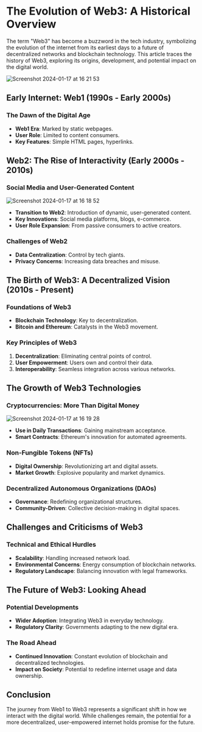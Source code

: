 # The Evolution of Web3: A Historical Overview

The term "Web3" has become a buzzword in the tech industry, symbolizing the evolution of the internet from its earliest days to a future of decentralized networks and blockchain technology. This article traces the history of Web3, exploring its origins, development, and potential impact on the digital world.

![Screenshot 2024-01-17 at 16 21 53](https://github.com/Block2School/Blog/assets/62594690/81204617-7931-4290-b4f9-0bcfe8ab86f6)

## Early Internet: Web1 (1990s - Early 2000s)

### The Dawn of the Digital Age

- **Web1 Era**: Marked by static webpages.
- **User Role**: Limited to content consumers.
- **Key Features**: Simple HTML pages, hyperlinks.

## Web2: The Rise of Interactivity (Early 2000s - 2010s)

### Social Media and User-Generated Content

![Screenshot 2024-01-17 at 16 18 52](https://github.com/Block2School/Blog/assets/62594690/ddf8a3cd-8948-47ec-b899-bb448a24835d)

- **Transition to Web2**: Introduction of dynamic, user-generated content.
- **Key Innovations**: Social media platforms, blogs, e-commerce.
- **User Role Expansion**: From passive consumers to active creators.

### Challenges of Web2

- **Data Centralization**: Control by tech giants.
- **Privacy Concerns**: Increasing data breaches and misuse.

## The Birth of Web3: A Decentralized Vision (2010s - Present)

### Foundations of Web3

- **Blockchain Technology**: Key to decentralization.
- **Bitcoin and Ethereum**: Catalysts in the Web3 movement.

### Key Principles of Web3

1. **Decentralization**: Eliminating central points of control.
2. **User Empowerment**: Users own and control their data.
3. **Interoperability**: Seamless integration across various networks.

## The Growth of Web3 Technologies

### Cryptocurrencies: More Than Digital Money

![Screenshot 2024-01-17 at 16 19 28](https://github.com/Block2School/Blog/assets/62594690/f60c4741-a182-428e-b312-2d5511299f2e)

- **Use in Daily Transactions**: Gaining mainstream acceptance.
- **Smart Contracts**: Ethereum's innovation for automated agreements.

### Non-Fungible Tokens (NFTs)

- **Digital Ownership**: Revolutionizing art and digital assets.
- **Market Growth**: Explosive popularity and market dynamics.

### Decentralized Autonomous Organizations (DAOs)

- **Governance**: Redefining organizational structures.
- **Community-Driven**: Collective decision-making in digital spaces.

## Challenges and Criticisms of Web3

### Technical and Ethical Hurdles

- **Scalability**: Handling increased network load.
- **Environmental Concerns**: Energy consumption of blockchain networks.
- **Regulatory Landscape**: Balancing innovation with legal frameworks.

## The Future of Web3: Looking Ahead

### Potential Developments

- **Wider Adoption**: Integrating Web3 in everyday technology.
- **Regulatory Clarity**: Governments adapting to the new digital era.

### The Road Ahead

- **Continued Innovation**: Constant evolution of blockchain and decentralized technologies.
- **Impact on Society**: Potential to redefine internet usage and data ownership.

## Conclusion

The journey from Web1 to Web3 represents a significant shift in how we interact with the digital world. While challenges remain, the potential for a more decentralized, user-empowered internet holds promise for the future.
